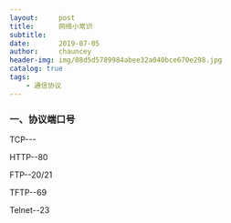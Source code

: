```yaml
---
layout:     post
title:      网络小常识
subtitle:   
date:       2019-07-05
author:     chauncey
header-img: img/08d5d5789984abee32a040bce670e298.jpg
catalog: true
tags:
    - 通信协议
---
```



### 一、协议端口号

TCP---

HTTP--80

FTP--20/21

TFTP--69

Telnet--23
